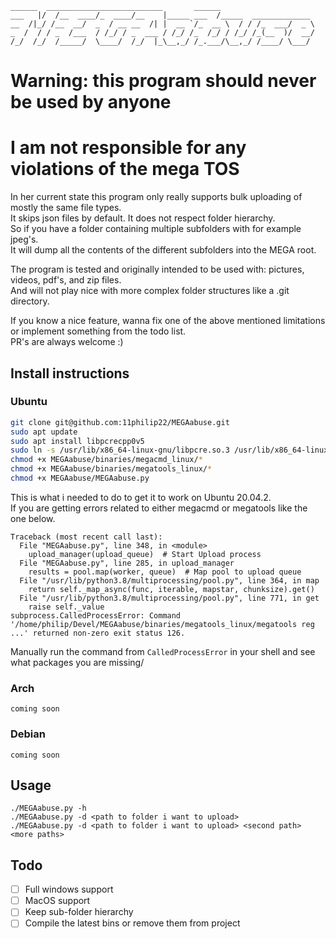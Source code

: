 ````
______  __________________________       ______                     
___   |/  /__  ____/_  ____/__    |_____ ___  /_____  _____________ 
__  /|_/ /__  __/  _  / __ __  /| |  __ `/_  __ \  / / /_  ___/  _ \
_  /  / / _  /___  / /_/ / _  ___ / /_/ /_  /_/ / /_/ /_(__  )/  __/
/_/  /_/  /_____/  \____/  /_/  |_\__,_/ /_.___/\__,_/ /____/ \___/ 
````
# Warning: this program should never be used by anyone
# I am not responsible for any violations of the mega TOS
In her current state this program only really supports bulk uploading of mostly the same file types.  
It skips json files by default. It does not respect folder hierarchy.  
So if you have a folder containing multiple subfolders with for example jpeg's.  
It will dump all the contents of the different subfolders into the MEGA root.  
  
The program is tested and originally intended to be used with: pictures, videos, pdf's, and zip files.  
And will not play nice with more complex folder structures like a .git directory.  
  
If you know a nice feature, wanna fix one of the above mentioned limitations or implement something from the todo list.   
PR's are always welcome :)
## Install instructions
### Ubuntu
```bash
git clone git@github.com:11philip22/MEGAabuse.git
sudo apt update
sudo apt install libpcrecpp0v5
sudo ln -s /usr/lib/x86_64-linux-gnu/libpcre.so.3 /usr/lib/x86_64-linux-gnu/libpcre.so.1
chmod +x MEGAabuse/binaries/megacmd_linux/*
chmod +x MEGAabuse/binaries/megatools_linux/*
chmod +x MEGAabuse/MEGAabuse.py
```
This is what i needed to do to get it to work on Ubuntu 20.04.2.  
If you are getting errors related to either megacmd or megatools like the one below.
```
Traceback (most recent call last):
  File "MEGAabuse.py", line 348, in <module>
    upload_manager(upload_queue)  # Start Upload process
  File "MEGAabuse.py", line 285, in upload_manager
    results = pool.map(worker, queue)  # Map pool to upload queue
  File "/usr/lib/python3.8/multiprocessing/pool.py", line 364, in map
    return self._map_async(func, iterable, mapstar, chunksize).get()
  File "/usr/lib/python3.8/multiprocessing/pool.py", line 771, in get
    raise self._value
subprocess.CalledProcessError: Command '/home/philip/Devel/MEGAabuse/binaries/megatools_linux/megatools reg ...' returned non-zero exit status 126.
```
Manually run the command from ``CalledProcessError`` in your shell and see what packages you are missing/
### Arch
```
coming soon
```
### Debian
```
coming soon
```
## Usage
``./MEGAabuse.py -h``  
``./MEGAabuse.py -d <path to folder i want to upload>``  
``./MEGAabuse.py -d <path to folder i want to upload> <second path> <more paths>``
## Todo
- [ ] Full windows support
- [ ] MacOS support
- [ ] Keep sub-folder hierarchy
- [ ] Compile the latest bins or remove them from project
